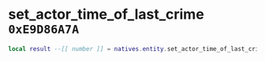# set_actor_time_of_last_crime `0xE9D86A7A`

```lua
local result --[[ number ]] = natives.entity.set_actor_time_of_last_crime(_unk0 --[[ number ]], _unk1 --[[ number ]])
```